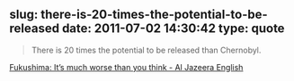 slug: there-is-20-times-the-potential-to-be-released
date: 2011-07-02 14:30:42
type: quote
---

> There is 20 times the potential to be released than Chernobyl.

[Fukushima: It’s much worse than you think - Al Jazeera English](http://english.aljazeera.net/indepth/features/2011/06/201161664828302638.html)
